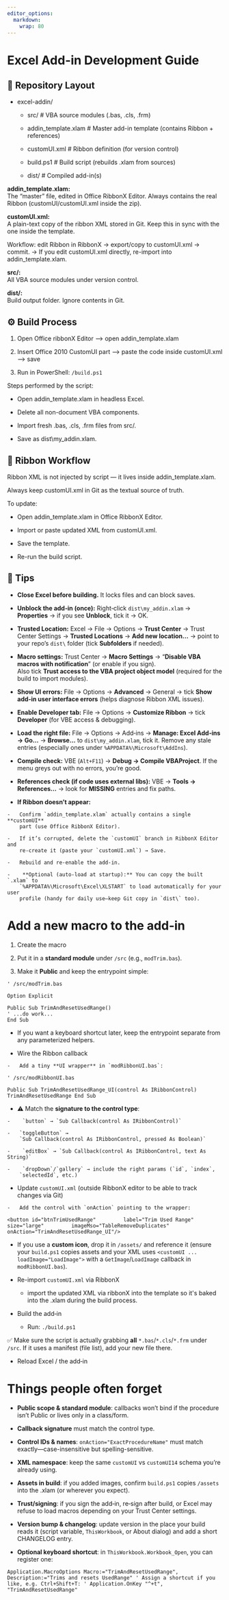 ```yaml
---
editor_options: 
  markdown: 
    wrap: 80
---
```


# Excel Add-in Development Guide

## 📂 Repository Layout 

-   excel-addin/

    -   src/ \# VBA source modules (.bas, .cls, .frm)

    -   addin_template.xlam \# Master add-in template (contains Ribbon +
        references)

    -   customUI.xml \# Ribbon definition (for version control)

    -   build.ps1 \# Build script (rebuilds .xlam from sources)

    -   dist/ \# Compiled add-in(s)

**addin_template.xlam:** \
The “master” file, edited in Office RibbonX Editor. Always contains the real
Ribbon (customUI/customUI.xml inside the zip).

**customUI.xml:** \
A plain-text copy of the ribbon XML stored in Git. Keep this in sync with the
one inside the template.

Workflow: edit Ribbon in RibbonX → export/copy to customUI.xml → commit. → If
you edit customUI.xml directly, re-import into addin_template.xlam.

**src/:** \
All VBA source modules under version control.

**dist/:** \
Build output folder. Ignore contents in Git.

## ⚙️ Build Process

1.  Open Office ribbonX Editor –\> open addin_template.xlam

2.  Insert Office 2010 CustomUI part –\> paste the code inside customUI.xml –\>
    save

3.  Run in PowerShell: `/build.ps1`

Steps performed by the script:

-   Open addin_template.xlam in headless Excel.

-   Delete all non-document VBA components.

-   Import fresh .bas, .cls, .frm files from src/.

-   Save as dist\my\_addin.xlam.

## 🎨 Ribbon Workflow

Ribbon XML is not injected by script — it lives inside addin_template.xlam.

Always keep customUI.xml in Git as the textual source of truth.

To update:

-   Open addin_template.xlam in Office RibbonX Editor.

-   Import or paste updated XML from customUI.xml.

-   Save the template.

-   Re-run the build script.

## 🚀 Tips

-   **Close Excel before building.** It locks files and can block saves.

<!-- -->

-    **Unblock the add‑in (once):** Right‑click `dist\my_addin.xlam` →
    **Properties** → if you see **Unblock**, tick it → OK.

-   **Trusted Location:** Excel → File → Options → **Trust Center** → Trust
    Center Settings → **Trusted Locations** → **Add new location…** → point to
    your repo’s `dist\` folder (tick **Subfolders** if needed).

<!-- -->

-    **Macro settings:** Trust Center → **Macro Settings** → “**Disable VBA
    macros with notification**” (or enable if you sign).\
    Also tick **Trust access to the VBA project object model** (required for the
    build to import modules).

<!-- -->

-    **Show UI errors:** File → Options → **Advanced** → General → tick **Show
    add‑in user interface errors** (helps diagnose Ribbon XML issues).

<!-- -->

-    **Enable Developer tab:** File → Options → **Customize Ribbon** → tick
    **Developer** (for VBE access & debugging).

<!-- -->

-    **Load the right file:** File → Options → Add‑ins → **Manage: Excel Add‑ins
    → Go…** → **Browse…** to `dist\my_addin.xlam`, tick it. Remove any stale
    entries (especially ones under `%APPDATA%\Microsoft\AddIns`).

<!-- -->

-    **Compile check:** VBE (`Alt+F11`) → **Debug → Compile VBAProject**. If the
    menu greys out with no errors, you’re good.

-    **References check (if code uses external libs):** VBE → **Tools →
    References…** → look for **MISSING** entries and fix paths.

<!-- -->

-    **If Ribbon doesn’t appear:**

    -   Confirm `addin_template.xlam` actually contains a single **customUI**
        part (use Office RibbonX Editor).

    -   If it’s corrupted, delete the `customUI` branch in RibbonX Editor and
        re‑create it (paste your `customUI.xml`) → Save.

    -   Rebuild and re‑enable the add‑in.

    -    **Optional (auto‑load at startup):** You can copy the built `.xlam` to
        `%APPDATA%\Microsoft\Excel\XLSTART` to load automatically for your user
        profile (handy for daily use—keep Git copy in `dist\` too).

# Add a new macro to the add‑in

1.   Create the macro

2.  Put it in a **standard module** under `/src` (e.g., `modTrim.bas`).

3.   Make it **Public** and keep the entrypoint simple:

```         
' /src/modTrim.bas 

Option Explicit  

Public Sub TrimAndResetUsedRange()     
' ...do work... 
End Sub 
```

-   If you want a keyboard shortcut later, keep the entrypoint separate from any
    parameterized helpers.

-    Wire the Ribbon callback

    -   Add a tiny **UI wrapper** in `modRibbonUI.bas`:

```         
' /src/modRibbonUI.bas 

Public Sub TrimAndResetUsedRange_UI(control As IRibbonControl)     
TrimAndResetUsedRange End Sub 
```

-    ⚠️ Match the **signature to the control type**:

    -    `button` → `Sub Callback(control As IRibbonControl)`

    -   `toggleButton` →
        `Sub Callback(control As IRibbonControl, pressed As Boolean)`

    -    `editBox` → `Sub Callback(control As IRibbonControl, text As String)`

    -    `dropDown`/`gallery` → include the right params (`id`, `index`,
        `selectedId`, etc.)

-    Update `customUI.xml` (outside RibbonX editor to be able to track changes
    via Git)

    -   Add the control with `onAction` pointing to the wrapper:

```         
<button id="btnTrimUsedRange"         label="Trim Used Range"         size="large"         imageMso="TableRemoveDuplicates"         onAction="TrimAndResetUsedRange_UI"/> 
```

-    If you use a **custom icon**, drop it in `/assets/` and reference it
    (ensure your `build.ps1` copies assets and your XML uses
    `<customUI ... loadImage="LoadImage">` with a `GetImage`/`LoadImage`
    callback in `modRibbonUI.bas`).

-   Re-import `customUI.xml` via RibbonX

    -   import the updated XML via ribbonX into the template so it's baked into
        the .xlam during the build process.

-   Build the add‑in

    -   Run: `./build.ps1`

✅ Make sure the script is actually grabbing **all** `*.bas`/`*.cls`/`*.frm`
under `/src`. If it uses a manifest (file list), add your new file there.

-    Reload Excel / the add‑in

# Things people often forget

-   **Public scope & standard module**: callbacks won’t bind if the procedure
    isn’t Public or lives only in a class/form.

-   **Callback signature** must match the control type.

-   **Control IDs & names**: `onAction="ExactProcedureName"` must match
    exactly—case-insensitive but spelling-sensitive.

-   **XML namespace**: keep the same `customUI` vs `customUI14` schema you’re
    already using.

-   **Assets in build**: if you added images, confirm `build.ps1` copies
    `/assets` into the .xlam (or wherever you expect).

-   **Trust/signing**: if you sign the add‑in, re‑sign after build, or Excel may
    refuse to load macros depending on your Trust Center settings.

-   **Version bump & changelog**: update version in the place your build reads
    it (script variable, `ThisWorkbook`, or About dialog) and add a short
    CHANGELOG entry.

-   **Optional keyboard shortcut**: in `ThisWorkbook.Workbook_Open`, you can
    register one:

```         
Application.MacroOptions Macro:="TrimAndResetUsedRange", Description:="Trims and resets UsedRange" ' Assign a shortcut if you like, e.g. Ctrl+Shift+T: ' Application.OnKey "^+t", "TrimAndResetUsedRange" 
```
